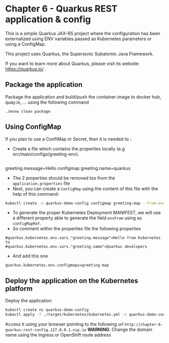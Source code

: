 # Chapter 6 - Quarkus REST application & config
This is a simple Quarkus JAX-RS project where the configuration has been externalized
using ENV variables passed as Kubernetes parameters or using a ConfigMap.

This project uses Quarkus, the Supersonic Subatomic Java Framework.

If you want to learn more about Quarkus, please visit its website: https://quarkus.io/ .

## Package the application

Package the application and build/push the container image to docker hub, quay.io, ... using the following command
```shell script
./mvnw clean package
```

## Using ConfigMap

If you plan to use a ConfiMap or Secret, then it is needed to :

- Create a file which contains the properties locally (e.g src/main/configs/greeting-env).
  ```
greeting.message=Hello configmap
greeting.name=quarkus
- The 2 properties should be removed too from the `application.properties` file
- Next, you can create a `ConfigMap` using the content of this file with the help of this command: 
```bash
kubectl create -n quarkus-demo-config configmap greeting-map --from-env-file=src/main/configs/greeting-env
```
- To generate the proper Kubernetes Deployment MANIFEST, we will use a different property able to generate the field `envFrom` using as `configMapRef`.
- So comment within the properties file the following properties
```
#quarkus.kubernetes.env.vars."greeting.message"=Hello from Kubernetes to
#quarkus.kubernetes.env.vars."greeting.name"=Quarkus developers
```
- And add this one 
```
quarkus.kubernetes.env.configmaps=greeting-map
```

## Deploy the application on the Kubernetes platform

Deploy the application
```bash
kubectl create ns quarkus-demo-config
kubectl apply -f ./target/kubernetes/kubernetes.yml -n quarkus-demo-config
```
Access it using your browser pointing to the following url `http://chapter-6-quarkus-rest-config.127.0.0.1.nip.io`
**WARNING**: Change the domain name using the Ingress or OpenShift route address